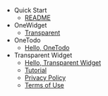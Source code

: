 - Quick Start
  - [README](README.md)
- OneWidget
  - [Transparent](OneWidget/transparent.md)
- OneTodo
  - [Hello, OneTodo](OneTodo/intro.md)
- Transparent Widget
  - [Hello, Transparent Widget](TransparentWidget/intro.md)
  - [Tutorial](TransparentWidget/tutorial.md)
  - [Privacy Policy](TransparentWidget/privacy.md)
  - [Terms of Use](TransparentWidget/terms.md)
